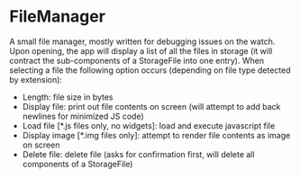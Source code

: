 # FileManager

A small file manager, mostly written for debugging issues on the watch.
Upon opening, the app will display a list of all the files in storage (it will contract the sub-components of a StorageFile into one entry).
When selecting a file the following option occurs (depending on file type detected by extension):

- Length: file size in bytes
- Display file: print out file contents on screen (will attempt to add back newlines for minimized JS code)
- Load file [*.js files only, no widgets]: load and execute javascript file
- Display image [*.img files only]: attempt to render file contents as image on screen
- Delete file: delete file (asks for confirmation first, will delete all components of a StorageFile)
